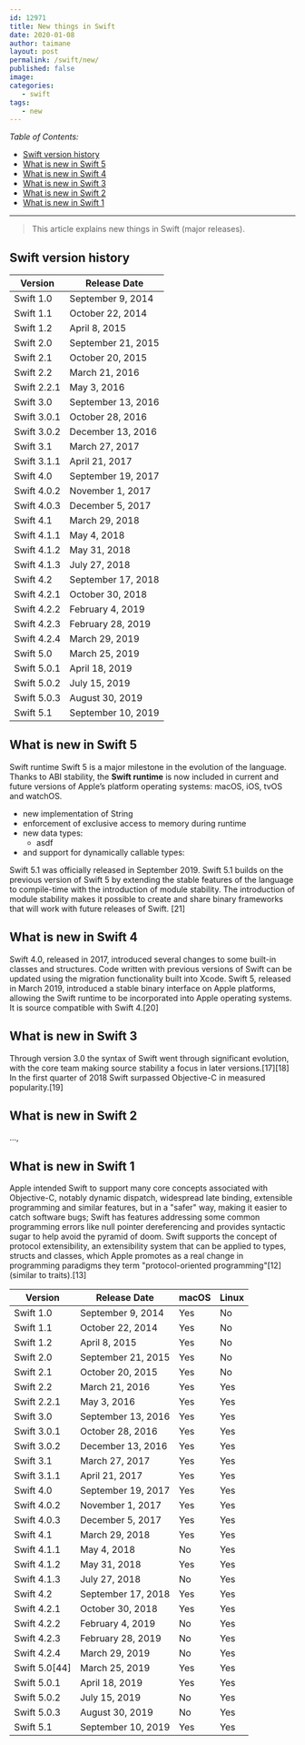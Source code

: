 ```yaml
---
id: 12971
title: New things in Swift
date: 2020-01-08
author: taimane
layout: post
permalink: /swift/new/
published: false
image: 
categories:
   - swift
tags:
   - new
---
```

_Table of Contents:_
- [Swift version history](#swift-version-history)
- [What is new in Swift 5](#what-is-new-in-swift-5)
- [What is new in Swift 4](#what-is-new-in-swift-4)
- [What is new in Swift 3](#what-is-new-in-swift-3)
- [What is new in Swift 2](#what-is-new-in-swift-2)
- [What is new in Swift 1](#what-is-new-in-swift-1)

---

> This article explains new things in Swift (major releases).

## Swift version history



| Version     | Release Date       |
| ----------- | ------------------ |
| Swift 1.0   | September 9, 2014  |
| Swift 1.1   | October 22, 2014   |
| Swift 1.2   | April 8, 2015      |
| Swift 2.0   | September 21, 2015 |
| Swift 2.1   | October 20, 2015   |
| Swift 2.2   | March 21, 2016     |
| Swift 2.2.1 | May 3, 2016        |
| Swift 3.0   | September 13, 2016 |
| Swift 3.0.1 | October 28, 2016   |
| Swift 3.0.2 | December 13, 2016  |
| Swift 3.1   | March 27, 2017     |
| Swift 3.1.1 | April 21, 2017     |
| Swift 4.0   | September 19, 2017 |
| Swift 4.0.2 | November 1, 2017   |
| Swift 4.0.3 | December 5, 2017   |
| Swift 4.1   | March 29, 2018     |
| Swift 4.1.1 | May 4, 2018        |
| Swift 4.1.2 | May 31, 2018       |
| Swift 4.1.3 | July 27, 2018      |
| Swift 4.2   | September 17, 2018 |
| Swift 4.2.1 | October 30, 2018   |
| Swift 4.2.2 | February 4, 2019   |
| Swift 4.2.3 | February 28, 2019  |
| Swift 4.2.4 | March 29, 2019     |
| Swift 5.0   | March 25, 2019     |
| Swift 5.0.1 | April 18, 2019     |
| Swift 5.0.2 | July 15, 2019      |
| Swift 5.0.3 | August 30, 2019    |
| Swift 5.1   | September 10, 2019 |

 

## What is new in Swift 5

Swift runtime
Swift 5 is a major milestone in the evolution of the language. Thanks to ABI stability, the **Swift runtime** is now included in current and future versions of Apple’s platform operating systems: macOS, iOS, tvOS and watchOS. 

* new implementation of String
* enforcement of exclusive access to memory during runtime
* new data types:
  * asdf
* and support for dynamically callable types:


Swift 5.1 was officially released in September 2019. Swift 5.1 builds on the previous version of Swift 5 by extending the stable features of the language to compile-time with the introduction of module stability. The introduction of module stability makes it possible to create and share binary frameworks that will work with future releases of Swift. [21]


## What is new in Swift 4

Swift 4.0, released in 2017, introduced several changes to some built-in classes and structures. Code written with previous versions of Swift can be updated using the migration functionality built into Xcode. Swift 5, released in March 2019, introduced a stable binary interface on Apple platforms, allowing the Swift runtime to be incorporated into Apple operating systems. It is source compatible with Swift 4.[20]



## What is new in Swift 3

Through version 3.0 the syntax of Swift went through significant evolution, with the core team making source stability a focus in later versions.[17][18] In the first quarter of 2018 Swift surpassed Objective-C in measured popularity.[19]

## What is new in Swift 2

...,

## What is new in Swift 1

Apple intended Swift to support many core concepts associated with Objective-C, notably dynamic dispatch, widespread late binding, extensible programming and similar features, but in a "safer" way, making it easier to catch software bugs; Swift has features addressing some common programming errors like null pointer dereferencing and provides syntactic sugar to help avoid the pyramid of doom. Swift supports the concept of protocol extensibility, an extensibility system that can be applied to types, structs and classes, which Apple promotes as a real change in programming paradigms they term "protocol-oriented programming"[12] (similar to traits).[13]




Version | Release Date | macOS | Linux
--------|--------------|-------|------
Swift 1.0 | September 9, 2014 | Yes | No
Swift 1.1 | October 22, 2014 | Yes | No
Swift 1.2 | April 8, 2015 | Yes | No
Swift 2.0 | September 21, 2015 | Yes | No
Swift 2.1 | October 20, 2015 | Yes | No
Swift 2.2 | March 21, 2016 | Yes | Yes
Swift 2.2.1 | May 3, 2016 | Yes | Yes
Swift 3.0 | September 13, 2016 | Yes | Yes
Swift 3.0.1 | October 28, 2016 | Yes | Yes
Swift 3.0.2 | December 13, 2016 | Yes | Yes
Swift 3.1 | March 27, 2017 | Yes | Yes
Swift 3.1.1 | April 21, 2017 | Yes | Yes
Swift 4.0 | September 19, 2017 | Yes | Yes
Swift 4.0.2 | November 1, 2017 | Yes | Yes
Swift 4.0.3 | December 5, 2017 | Yes | Yes
Swift 4.1 | March 29, 2018 | Yes | Yes
Swift 4.1.1 | May 4, 2018 | No | Yes
Swift 4.1.2 | May 31, 2018 | Yes | Yes
Swift 4.1.3 | July 27, 2018 | No | Yes
Swift 4.2 | September 17, 2018 | Yes | Yes
Swift 4.2.1 | October 30, 2018 | Yes | Yes
Swift 4.2.2 | February 4, 2019 | No | Yes
Swift 4.2.3 | February 28, 2019 | No | Yes
Swift 4.2.4 | March 29, 2019 | No | Yes
Swift 5.0[44] | March 25, 2019 | Yes | Yes
Swift 5.0.1 | April 18, 2019 | Yes | Yes
Swift 5.0.2 | July 15, 2019 | No | Yes
Swift 5.0.3 | August 30, 2019 | No | Yes
Swift 5.1 | September 10, 2019 | Yes | Yes
